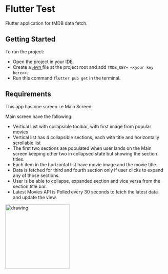 # Flutter Test

Flutter application for tMDB data fetch.

## Getting Started

To run the project:

- Open the project in your IDE.
- Create a [.evn ](https://pub.dev/packages/flutter_dotenv) file at the project root and add `TMDB_KEY= <<your key here>>`. 
- Run this command `flutter pub get` in the terminal.


## Requirements
This app has one screen i.e Main Screen:

Main screen have the following:

- Vertical List with collapsible toolbar, with first image from popular movies
- Vertical list has 4 collapsible sections, each with title and horizontally scrollable list
- The first two sections are populated when user lands on the Main screen keeping other two in collapsed state but showing the section titles. 
- Each item in the horizontal list have movie image and the movie title.
- Data is fetched for third and fourth section only if user clicks to expand any of those sections.
- User is be able to collapse, expanded section and vice versa from the section title bar.
- Latest Movies API is Polled every 30 seconds to fetch the latest data and update the view. 

<img src="https://user-images.githubusercontent.com/80252481/161983927-1d40faa3-afea-46c5-bd02-054928a57537.png" alt="drawing" width="200"/>








